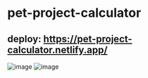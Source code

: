 # pet-project-calculator  

## deploy: https://pet-project-calculator.netlify.app/

![image](https://user-images.githubusercontent.com/70750996/189238156-d441b2bc-bc63-46e4-bb8d-fff3faa9e89b.png)
![image](https://user-images.githubusercontent.com/70750996/189238224-77a916f5-cf88-4469-b7ee-b56469b66d2d.png)

